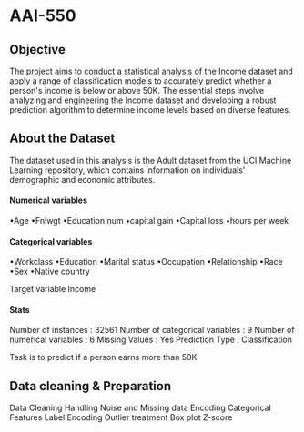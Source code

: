 # AAI-550

## Objective

The project aims to conduct a statistical analysis of the Income dataset and apply a range of classification models to accurately predict whether a person's income is below or above 50K. The essential steps involve analyzing and engineering the Income dataset and developing a robust prediction algorithm to determine income levels based on diverse features.

## About the Dataset

The dataset used in this analysis is the Adult dataset from the UCI Machine Learning repository, which contains information on individuals' demographic and economic attributes.

#### Numerical variables
•Age
•Fnlwgt
•Education num
•capital gain
•Capital loss
•hours per week

#### Categorical variables
•Workclass
•Education
•Marital status
•Occupation
•Relationship
•Race
•Sex
•Native country

Target variable
Income

#### Stats

Number of instances		: 32561
Number of categorical variables	: 9
Number of numerical variables	: 6
Missing Values		: Yes
Prediction Type		: Classification

Task is to predict if a person earns more than 50K

## Data cleaning & Preparation

Data Cleaning
Handling Noise and Missing data
Encoding Categorical Features
Label Encoding
Outlier treatment
Box plot
Z-score




